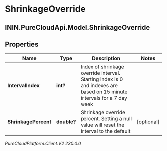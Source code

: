 # ShrinkageOverride

## ININ.PureCloudApi.Model.ShrinkageOverride

## Properties

|Name | Type | Description | Notes|
|------------ | ------------- | ------------- | -------------|
| **IntervalIndex** | **int?** | Index of shrinkage override interval. Starting index is 0 and indexes are based on 15 minute intervals for a 7 day week | |
| **ShrinkagePercent** | **double?** | Shrinkage override percent. Setting a null value will reset the interval to the default | [optional] |



_PureCloudPlatform.Client.V2 230.0.0_
